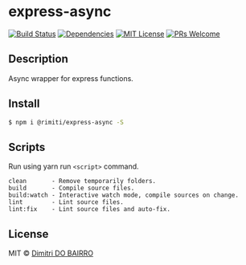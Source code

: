 # express-async

[![Build Status][travis-badge]][travis]
[![Dependencies][prod-dependencies-badge]][prod-dependencies]
[![MIT License][license-badge]][LICENSE]
[![PRs Welcome][prs-badge]][prs]

## Description

Async wrapper for express functions.

## Install

```bash
$ npm i @rimiti/express-async -S
```

## Scripts

Run using yarn run `<script>` command.

    clean       - Remove temporarily folders.
    build       - Compile source files.
    build:watch - Interactive watch mode, compile sources on change.
    lint        - Lint source files.
    lint:fix    - Lint source files and auto-fix.

## License

MIT © [Dimitri DO BAIRRO](https://github.com/rimiti/express-async/blob/master/LICENSE)

[prod-dependencies-badge]: https://david-dm.org/rimiti/express-async/status.svg
[prod-dependencies]: https://david-dm.org/rimiti/express-async
[travis-badge]: https://travis-ci.org/rimiti/express-async.svg?branch=master
[travis]:https://travis-ci.org/rimiti/express-async
[license-badge]: https://img.shields.io/badge/license-MIT-blue.svg?style=flat-square
[license]: https://github.com/rimiti/express-async/blob/master/LICENSE
[prs-badge]: https://img.shields.io/badge/PRs-welcome-brightgreen.svg?style=flat-square
[prs]: http://makeapullrequest.com
